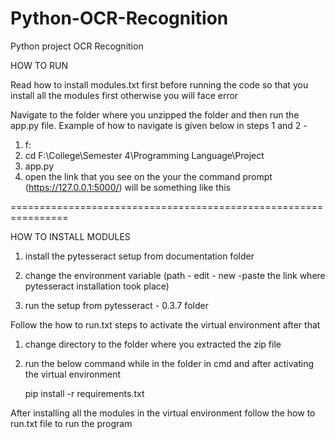 # Python-OCR-Recognition
Python project OCR Recognition

HOW TO RUN

Read how to install modules.txt first before running the code so that you install all the modules first otherwise you will face error

Navigate to the folder where you unzipped the folder and then run the app.py file. Example of how to navigate is given below in steps 1 and 2 -

1) f:
2) cd F:\College\Semester 4\Programming Language\Project
3) app.py
4) open the link that you see on the your the command prompt (https://127.0.0.1:5000/) will be something like this

================================================================

HOW TO INSTALL MODULES

1) install the pytesseract setup from documentation folder

2) change the environment variable (path - edit - new -paste the link where pytesseract installation took place)

3) run the setup from pytesseract - 0.3.7 folder 

Follow the how to run.txt steps to activate the virtual environment after that

1) change directory to the folder where you extracted the zip file

2) run the below command while in the folder in cmd and after activating the virtual environment

	pip install -r requirements.txt

After installing all the modules in the virtual environment follow the how to run.txt file to run the program
